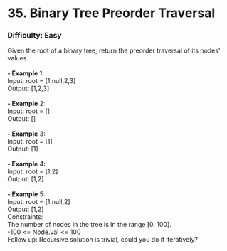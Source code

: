 # 35. Binary Tree Preorder Traversal
### Difficulty: Easy
Given the root of a binary tree, return the preorder traversal of its nodes' values. <br/>   <br/><b>- Example</b> 1: <br/> Input: root = [1,null,2,3] <br/> Output: [1,2,3] <br/> <br/><b>- Example</b> 2: <br/> Input: root = [] <br/> Output: [] <br/> <br/><b>- Example</b> 3: <br/> Input: root = [1] <br/> Output: [1] <br/> <br/><b>- Example</b> 4: <br/> Input: root = [1,2] <br/> Output: [1,2] <br/> <br/><b>- Example</b> 5: <br/> Input: root = [1,null,2] <br/> Output: [1,2] <br/>   Constraints: <br/> The number of nodes in the tree is in the range [0, 100]. <br/> -100 <= Node.val <= 100 <br/>   Follow up: Recursive solution is trivial, could you do it iteratively?